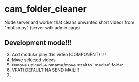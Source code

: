 # cam_folder_cleaner
Node server and worker that cleans unwanted short videos from "motion.py" (server with admin page)

## Development mode!!!

3. Add modular play this video (COMPONENT) !!!!
5. Move selected videos
9. remove upload -> rename/move strait to 'medias' folder
10. VRATI DEFAULT NA SEND MAIL!!!
11.